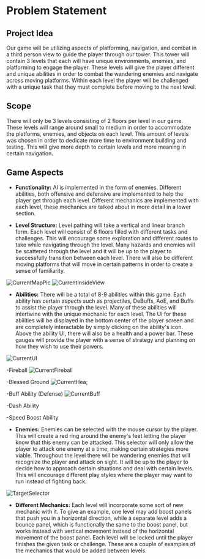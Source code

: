 # Problem Statement

## Project Idea
Our game will be utilizing aspects of platforming, navigation, and combat in a third person view to guide the player through our tower. This tower will contain 3 levels that each will have unique environments, enemies, and platforming to engage the player. These levels will give the player different and unique abilities in order to combat the wandering enemies and navigate across moving platforms. Within each level the player will be challenged with a unique task that they must complete before moving to the next level. 

## Scope
There will only be 3 levels consisting of 2 floors per level in our game. These levels will range around small to medium in order to accommodate the platforms, enemies, and objects on each level. This amount of levels was chosen in order to dedicate more time to environment building and testing. This will give more depth to certain levels and more meaning in certain navigation. 

## Game Aspects
- **Functionality:** AI is implemented in the form of enemies. Different abilities, both offensive and defensive are implemented to help the player get through each level. Different mechanics are implemented with each level, these mechanics are talked about in more detail in a lower section.


- **Level Structure:** Level pathing will take a vertical and linear branch form. Each level will consist of 6 floors filled with different tasks and challenges. This will encourage some exploration and different routes to take while navigating through the level. Many hazards and enemies will be scattered through the level and it will be up to the player to successfully transition between each level. There will also be different moving platforms that will move in certain patterns in order to create a sense of familiarity. 

![CurrentMapPic](https://user-images.githubusercontent.com/77936719/115085036-008f3d80-9ec7-11eb-9e07-34520711de98.JPG)
![CurrentInsideView](https://user-images.githubusercontent.com/77936719/115085191-4d731400-9ec7-11eb-8136-5115b01e92e5.JPG)



- **Abilities:** There will be a total of 8-9 abilities within this game. Each ability has certain aspects such as projectiles, DeBuffs, AoE, and Buffs to assist the player through the level. Many of these abilities will intertwine with the unique mechanic for each level. The UI for these abilities will be displayed in the bottom center of the player screen and are completely interactable by simply clicking on the ability's icon. Above the ability UI, there will also be a health and a power bar. These gauges will provide the player with a sense of strategy and planning on how they wish to use their powers.  

![CurrentUI](https://user-images.githubusercontent.com/77936719/115085248-6976b580-9ec7-11eb-9044-78065f5b87b0.JPG)


  -Fireball
  ![CurrentFireball](https://user-images.githubusercontent.com/77936719/115085557-f588dd00-9ec7-11eb-97af-430363accc57.png)


  -Blessed Ground
  ![CurrentHea;](https://user-images.githubusercontent.com/77936719/115085878-82cc3180-9ec8-11eb-8e28-045ceaa7ed99.png)

  
  -Buff Ability (Defense)
  ![CurrentBuff](https://user-images.githubusercontent.com/77936719/115086072-cfb00800-9ec8-11eb-9e9c-0ea94cb689be.png)

  
  -Dash Ability
  
  
  -Speed Boost Ability


- **Enemies:** Enemies can be selected with the mouse cursor by the player. This will create a red ring around the enemy's feet letting the player know that this enemy can be attacked. This selector will only allow the player to attack one enemy at a time, making certain strategies more viable. Throughout the level there will be wandering enemies that will recognize the player and attack on sight. It will be up to the player to decide how to approach certain situations and deal with certain levels. This will encourage different play styles where the player may want to run instead of fighting back. 

![TargetSelector](https://user-images.githubusercontent.com/77936719/110412130-eac96580-8048-11eb-96ef-bcedbfdd5fa9.png)

- **Different Mechanics:** Each level will incorporate some sort of new mechanic with it. To give an example, one level may add boost panels that push you in a horizontal direction, while a separate level adds a bounce panel, which is functionally the same to the boost panel, but works instead with vertical movement instead of the horizontal movement of the boost panel. Each level will be locked until the player finishes the given task or challenge. These are a couple of examples of the mechanics that would be added between levels.
